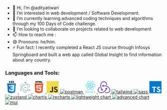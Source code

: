 - 👋 Hi, I’m @adityatiwari
- 👀 I’m interested in web development / Software Development.
- 🌱 I’m currently learning advanced coding techniques and algorithms through my 100 Days of Code challenge.
- 💞️ I’m looking to collaborate on projects related to web development 
- 📫 How to reach me : 
- 😄 Pronouns: he/him.
- ⚡ Fun fact: I recently completed a React JS course through Infosys Springboard and built a web app called Global Insight to find information about any country.

<h3 align="left">Languages and Tools:</h3>
<p align="left">
  <a href="https://developer.mozilla.org/en-US/docs/Web/CSS" target="_blank" rel="noreferrer">
    <img src="https://raw.githubusercontent.com/devicons/devicon/master/icons/css3/css3-original-wordmark.svg" alt="css3" width="40" height="40"/>
  </a>
  <a href="https://www.electronjs.org" target="_blank" rel="noreferrer">
    <img src="https://raw.githubusercontent.com/devicons/devicon/master/icons/electron/electron-original.svg" alt="electron" width="40" height="40"/>
  </a>
  <a href="https://developer.mozilla.org/en-US/docs/Glossary/HTML5" target="_blank" rel="noreferrer">
    <img src="https://raw.githubusercontent.com/devicons/devicon/master/icons/html5/html5-original-wordmark.svg" alt="html5" width="40" height="40"/>
  </a>
  <a href="https://developer.mozilla.org/en-US/docs/Web/JavaScript" target="_blank" rel="noreferrer">
    <img src="https://raw.githubusercontent.com/devicons/devicon/master/icons/javascript/javascript-original.svg" alt="javascript" width="40" height="40"/>
  </a>
  <a href="https://postman.com" target="_blank" rel="noreferrer">
    <img src="https://www.vectorlogo.zone/logos/getpostman/getpostman-icon.svg" alt="postman" width="40" height="40"/>
  </a>
  <a href="https://reactjs.org/" target="_blank" rel="noreferrer">
    <img src="https://raw.githubusercontent.com/devicons/devicon/master/icons/react/react-original-wordmark.svg" alt="react" width="40" height="40"/>
  </a>
  <a href="https://redux.js.org" target="_blank" rel="noreferrer">
    <img src="https://raw.githubusercontent.com/devicons/devicon/master/icons/redux/redux-original.svg" alt="redux" width="40" height="40"/>
  </a>
  <a href="https://tailwindcss.com/" target="_blank" rel="noreferrer">
    <img src="https://www.vectorlogo.zone/logos/tailwindcss/tailwindcss-icon.svg" alt="tailwind" width="40" height="40"/>
  </a>
    <a href="https://sass-lang.com/documentation" target="_blank" rel="noreferrer">
    <img src="https://sass-lang.com/assets/img/logos/logo-b6e1ef6e.svg" alt="sass" width="40" height="40"/>
  </a>

  <a href="https://www.typescriptlang.org/" target="_blank" rel="noreferrer">
    <img src="https://raw.githubusercontent.com/devicons/devicon/master/icons/typescript/typescript-original.svg" alt="typescript" width="40" height="40"/>
  </a>
    <a href="https://github.com/pmndrs/zustand" target="_blank" rel="noreferrer">
    <img src="https://raw.githubusercontent.com/pmndrs/zustand/main/resources/zustand.svg" alt="zustand" width="40" height="40"/>
  </a>
  <a href="https://www.chartjs.org/" target="_blank" rel="noreferrer">
    <img src="https://www.chartjs.org/img/chartjs-logo.svg" alt="chartjs" width="40" height="40"/>
  </a>
   <a href="https://recharts.org/en-US/api" target="_blank" rel="noreferrer">
    <img src="https://recharts.org/logo-og.png" alt="recharts" width="40" height="40"/>
  </a>
<a href="https://tradingview.github.io/lightweight-charts/" target="_blank" rel="noreferrer">
    <img src="https://tradingview.github.io/lightweight-charts/logo.svg" alt="lightweight chart" width="40" height="40"/>
  </a>
  <a href="https://www.tradingview.com/chart/" target="_blank" rel="noreferrer">
    <img src="https://tradingview.github.io/brand-assets/brand-resources/SVG/TradingView.svg" alt="advanced chart" width="40" height="40"/>
  </a>
  <a href="https://mui.com/" target="_blank" rel="noreferrer">
    <img src="https://v4.mui.com/static/logo.png" alt="mui" width="40" height="40"/>
  </a>
</p>



<!---
PrinceNagarkoti/PrinceNagarkoti is a ✨ special ✨ repository because its `README.md` (this file) appears on your GitHub profile.
You can click the Preview link to take a look at your changes.
--->
